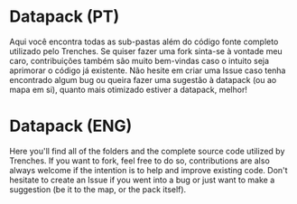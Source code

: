 # Datapack (PT)
Aqui você encontra todas as sub-pastas além do código fonte completo utilizado pelo Trenches. Se quiser fazer uma fork sinta-se à vontade meu caro, contribuições também são muito bem-vindas caso o intuito seja aprimorar o código já existente. Não hesite em criar uma Issue caso tenha encontrado algum bug ou queira fazer uma sugestão à datapack (ou ao mapa em si), quanto mais otimizado estiver a datapack, melhor!

# Datapack (ENG)
Here you'll find all of the folders and the complete source code utilized by Trenches. If you want to fork, feel free to do so, contributions are also always welcome if the intention is to help and improve existing code. Don't hesitate to create an Issue if you went into a bug or just want to make a suggestion (be it to the map, or the pack itself).
